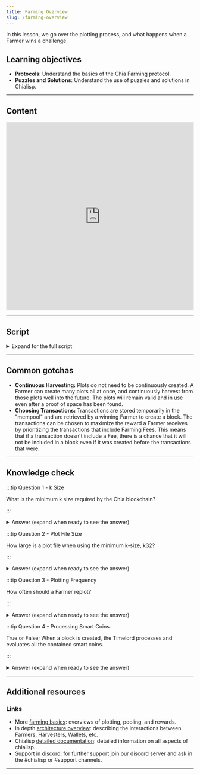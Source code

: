 ```yaml
---
title: Farming Overview
slug: /farming-overview
---
```


In this lesson, we go over the plotting process, and what happens when a Farmer wins a challenge.

## Learning objectives

- **Protocols**: Understand the basics of the Chia Farming protocol.
- **Puzzles and Solutions**: Understand the use of puzzles and solutions in Chialisp.

---

## Content

<div class="videoWrapper">
<iframe width="100%" height="504" src="https://www.youtube.com/embed/vyn0nIO56WU" frameborder="0" allowfullscreen="allowfullscreen"></iframe>
</div>

---

## Script

<details>

<summary> Expand for the full script </summary>

0:00\
Farmers are nodes that seek to win Proof of Space challenges in exchange for rewards. The Farmer that wins a challenge constructs and processes a block of transactions and adds it to the blockchain.

0:20\
To start, the Farmers pre-generate hashes into large blocks called Plots. The size of these plots are determined by a constant, k. k32 is the minimum required size and equates to around 108GB per plot.

0:40\
This plotting process is computationally intensive, similar to classic blockchain "mining", however, this process is only done once, reducing the overall energy usage immensely. Once the plots are created, they are then passively monitored by harvesters to determine if they contain a valid Proof of Space for the current network challenge.

1:00\
If the Farmer wins the challenge, they will start filling a block with transactions from the mempool. The Farming client has control of which transactions to include in the block, and will usually choose based on the largest Farming Fee, adding to the overall reward received.

1:20\
The block is then processed, meaning all the transactions and programs within smart coins are executed and resolved. The block is then signed by the farmer and submitted to the chain.

</details>

---

## Common gotchas

- **Continuous Harvesting:** Plots do not need to be continuously created. A Farmer can create many plots all at once, and continuously harvest from those plots well into the future. The plots will remain valid and in use even after a proof of space has been found.
- **Choosing Transactions:** Transactions are stored temporarily in the "mempool" and are retrieved by a winning Farmer to create a block. The transactions can be chosen to maximize the reward a Farmer receives by prioritizing the transactions that include Farming Fees. This means that if a transaction doesn't include a Fee, there is a chance that it will not be included in a block even if it was created before the transactions that were.

---

## Knowledge check

:::tip Question 1 - k Size

What is the minimum k size required by the Chia blockchain?

:::

<details>

<summary> Answer (expand when ready to see the answer)  </summary>

`"k32"`

</details>

:::tip Question 2 - Plot File Size

How large is a plot file when using the minimum k-size, k32?

:::

<details>

<summary> Answer (expand when ready to see the answer)  </summary>

`"Around 108GB"`

</details>

:::tip Question 3 - Plotting Frequency

How often should a Farmer replot?

:::

<details>

<summary> Answer (expand when ready to see the answer) </summary>

`"Ideally, a Farmer should not have to replot. There may be some instances a Farmer may want to replot (alter the k-size or compression, changing from pool-based farming to solo-farming etc.), but the plots should remain valid and useful well into the future."`

</details>

:::tip Question 4 - Processing Smart Coins.

True or False; When a block is created, the Timelord processes and evaluates all the contained smart coins.

:::

<details>

<summary> Answer (expand when ready to see the answer) </summary>

False. The Farmer processes the smart coins contained in the block. The Timelord infuses the block to the rest of the chain."\`

</details>

---

## Additional resources

### Links

- More [farming basics](https://docs.chia.net/farming-basics): overviews of plotting, pooling, and rewards.
- In depth [architecture overview](https://docs.chia.net/architecture-overview): describing the interactions between Farmers, Harvesters, Wallets, etc.
- Chialisp [detailed documentation](https://chialisp.com/): detailed information on all aspects of chialisp.
- Support [in discord](https://discord.gg/chia): for further support join our discord server and ask in the #chialisp or #support channels.

---
